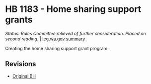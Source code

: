 # HB 1183 - Home sharing support grants
*Status: Rules Committee relieved of further consideration.  Placed on second reading.* | [leg.wa.gov summary](https://app.leg.wa.gov/billsummary?BillNumber=1183&Year=2021)

Creating the home sharing support grant program.

## Revisions
* [Original Bill](1/)